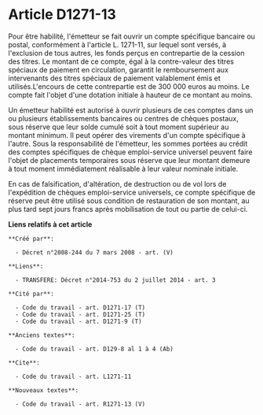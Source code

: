 # Article D1271-13

Pour être habilité, l'émetteur se fait ouvrir un compte spécifique bancaire ou postal, conformément à l'article L. 1271-11,
sur lequel sont versés, à l'exclusion de tous autres, les fonds perçus en contrepartie de la cession des titres. Le montant
de ce compte, égal à la contre-valeur des titres spéciaux de paiement en circulation, garantit le remboursement aux
intervenants des titres spéciaux de paiement valablement émis et utilisés.L'encours de cette contrepartie est de 300 000
euros au moins. Le compte fait l'objet d'une dotation initiale à hauteur de ce montant au moins. 

Un émetteur habilité est autorisé à ouvrir plusieurs de ces comptes dans un ou plusieurs établissements bancaires ou centres
de chèques postaux, sous réserve que leur solde cumulé soit à tout moment supérieur au montant minimum. Il peut opérer des
virements d'un compte spécifique à l'autre. Sous la responsabilité de l'émetteur, les sommes portées au crédit des comptes
spécifiques de chèque emploi-service universel peuvent faire l'objet de placements temporaires sous réserve que leur montant
demeure à tout moment immédiatement réalisable à leur valeur nominale initiale. 

En cas de falsification, d'altération, de destruction ou de vol lors de l'expédition de chèques emploi-service universels, ce
compte spécifique de réserve peut être utilisé sous condition de restauration de son montant, au plus tard sept jours francs
après mobilisation de tout ou partie de celui-ci.

**Liens relatifs à cet article**

	**Créé par**:

	  - Décret n°2008-244 du 7 mars 2008 - art. (V)

	**Liens**:

	  - TRANSFERE: Décret n°2014-753 du 2 juillet 2014 - art. 3

	**Cité par**:

	  - Code du travail - art. D1271-17 (T)
	  - Code du travail - art. D1271-25 (T)
	  - Code du travail - art. D1271-9 (T)

	**Anciens textes**:

	  - Code du travail - art. D129-8 al 1 à 4 (Ab)

	**Cite**:

	  - Code du travail - art. L1271-11

	**Nouveaux textes**:

	  - Code du travail - art. R1271-13 (V)
